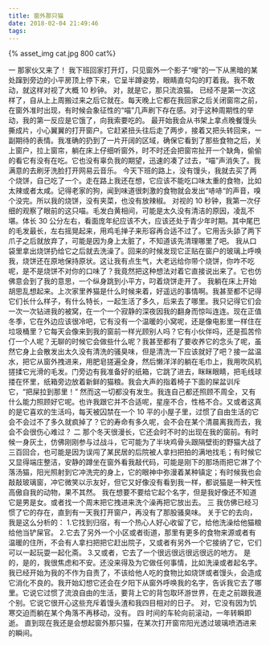 ```yaml
---
title: 窗外那只猫
date: 2018-02-04 21:49:46
tags:
---
```

{% asset_img cat.jpg 800 cat%}
<!-- more -->
一
那家伙又来了！
我下班回家打开灯，只见窗外一个影子“嗖”的一下从黑暗的某处蹿到旁边的小平房顶上停下来，它呈半蹲姿势，眼睛直勾勾的盯着我。我不敢动，就这样对视了大概 10 秒钟。
对，就是它，那只流浪猫。
已经不是第一次这样了，自从上上周搬过来之后它就在。每天晚上它都在我回家之后关闭窗帘之前，在窗外准时出现，有时候会象征性的“喵”几声刷下存在感。对于这种周期性的举动，我的第一反应是它饿了，向我索要吃的。
最开始我会从书架上拿点晚餐馒头撕成片，小心翼翼的打开窗户。它赶紧扭头往后走了两步，接着又把头转回来，一副期待的表情。我准确的扔到了一片开阔的区域，确保它看到了那些食物之后，关上窗户，拉上窗帘，躺在床上仔细听窗外，时不时还会把窗帘扯开一个缺角，偷偷的看它有没有在吃。它也没有辜负我的期望，迅速的凑了过去，“喵”声消失了。我满意的去刷牙洗脸打开网易云音乐。
今天下班的路上，没有馒头，我就去买了两个烧饼，自己吃了一个。走在路上我还在想，它应该不能吃口味太重的食物，比如太辣或者太咸。记得老家的狗，闻到味道很刺激的食物就会发出“哧哧“的声音，嗅个没完。所以我的烧饼，没有夹菜，也没有放辣椒。
对视的 10 秒钟，我第一次仔细的观察了眼前的这只喵。毛发白黄相间，可能是太久没有清洁的原因，凌乱不堪。体长 30 公分左右，看面庞年纪应该不大，应该还处于青少年时期。其中尾巴的毛发最长，左右摇晃起来，用鸡毛掸子来形容再合适不过了。它用舌头舔了两下爪子之后就放弃了，可能是因为身上太脏了，不知道该先清理哪里了吧。
我从口袋里拿出烧饼扔给它之后就去洗澡了。回来的时候发现它正贴在窗户的玻璃上呼唤我，烧饼还在原地保持原状。这让我有点生气，大老远给你带个烧饼，你咋不吃呢，是不是烧饼不对你的口味了？我竟然把这种想法对着它直接说出来了。它也仿佛意会到了我的意思，一个纵身跳到小平方，叼着烧饼走开了。
我躺在床上开始胡思乱想起来。上次家里养猫是什么时候来着，好遥远的事情啊。我甚至都不记得它们长什么样子，有什么特长，一起生活了多久，后来去了哪里。我只记得它们会一次一次钻进我的被窝，在一个一个寂静的深夜因我的翻身而惊叫连连。现在正值冬季，它在外边应该很冷吧，它有没有一个温暖的小窝呢，还是像电影里一样住在垃圾桶里？它每天会像来到我的窗前一样光顾别人吗？它有小伙伴吗，还是孤苦伶仃一个人呢？无聊的时候它会做些什么呢？我甚至都有了要收养它的念头了呢，虽然它身上会散发出太久没有清洗的骚臭味，但是清洗一下应该就好了吧？接一盆温水，把它从窗外拽进来，用肥皂搓遍全身，然后懒洋洋的躺在毛巾上，我用吹风机搓揉它光滑的毛发。门旁边有我准备好的纸箱，它跳了进去，眯眯眼睛，把毛线球搂在怀里，纸箱旁边放着新鲜的猫粮。我会大声的指着椅子下面的屎盆训斥它，“把屎拉到那里！”
然而这一切都没有发生。我连自己都还照顾不周全，又有什么能力照顾好它呢。也许我跟它并不合适呢，星座不合，性格不合。又或者这真的是它喜欢的生活吗，每天被囚禁在一个 10 平的小屋子里，过惯了自由生活的它会不会过不了多久就疯掉了？它的寿命有多久呢，会不会在某个清晨离我而去，我会不会很伤心难过？
二
那个冬天很漫长，它还会时不时的出现在我的窗前。有时候一身灰土，仿佛刚刚参与过战斗，它可能为了半块鸡骨头跟隔壁街的野猫大战了三百回合，也可能是因为误闯了某民居的后院被人拿扫把拍的满地找毛；有时候它又显得端庄整洁，安静的蹲坐在窗外看我敲代码，可能是刚下的那场雨把它淋了个落汤猫，阳光照射到它冲洗完的身上，它的眼神中弥漫着某种镇定；有时候我也会敲敲玻璃窗，冲它微笑以示友好，但它又好像没有看到我一样，都说猫是一种天性高傲自我的动物，果不其然。
我在想要不要给它起个名字，但是我好像还不知道它是男是女。或者找一个周末把它拽进来洗个澡再把它放出去。
三
我仿佛已经习惯了它的存在，直到有一天我打开窗户，再没有了那股骚臭味。
关于它的去向，我是这么分析的：
1.它找到归宿，有一个热心人好心收留了它，给他洗澡给他猫粮给他当铲屎官。
2.它去了另外一个小区或者街道，那里有更多的食物来源或者有温暖的住所，不会有人拿扫把把它赶出院子，又或者有另外一个它接纳了它，它们可以一起玩耍一起化斋。
3.又或者，它去了一个很远很远很远很远的地方。
是的，是的，我很焦虑和不安。还没来得及为它做任何事情，比如洗澡或者起名字。我已经开始为我的不作为自责了，不该给他人吃的食物比如烧饼或者馒头，会造成它消化不良的。我开始幻想它还会在夕阳下从窗外呼唤我的名字，告诉我它去了哪里。它说它过惯了流浪自由的生活，要背上它的背包取环游世界，在走之前跟我道个别。它说它很开心这些充斥着馒头渣和我四目相对的日子。
对，它没有因为饥寒交迫而躺在某个角落不再移动，没有。
四
时间的车轮向前滚动，一年转瞬即逝。
直到现在我还是会想起窗外那只猫，在某次打开窗帘阳光透过玻璃喷洒进来的瞬间。
